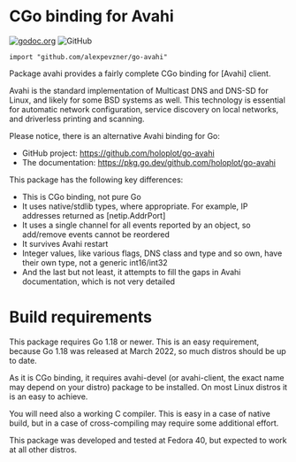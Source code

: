 # CGo binding for Avahi

[![godoc.org](https://pkg.go.dev/github.com/alexpevzner/go-avahi?status.svg)](https://pkg.go.dev/github.com/alexpevzner/go-avahi)
![GitHub](https://img.shields.io/github/license/alexpevzner/go-avahi)

```
import "github.com/alexpevzner/go-avahi"
```

Package avahi provides a fairly complete CGo binding for [Avahi] client.

Avahi is the standard implementation of Multicast DNS and DNS-SD for Linux, and
likely for some BSD systems as well. This technology is essential for automatic
network configuration, service discovery on local networks, and driverless
printing and scanning.

Please notice, there is an alternative Avahi binding for Go:

  - GitHub project: https://github.com/holoplot/go-avahi
  - The documentation: https://pkg.go.dev/github.com/holoplot/go-avahi

This package has the following key differences:

  - This is CGo binding, not pure Go
  - It uses native/stdlib types, where appropriate. For example,
    IP addresses returned as [netip.AddrPort]
  - It uses a single channel for all events reported by an object,
    so add/remove events cannot be reordered
  - It survives Avahi restart
  - Integer values, like various flags, DNS class and type and
    so own, have their own type, not a generic int16/int32
  - And the last but not least, it attempts to fill the gaps
    in Avahi documentation, which is not very detailed

# Build requirements

This package requires Go 1.18 or newer. This is an easy requirement,
because Go 1.18 was released at March 2022, so much distros should
be up to date.

As it is CGo binding, it requires avahi-devel (or avahi-client, the
exact name may depend on your distro) package to be installed. On
most Linux distros it is an easy to achieve.

You will need also a working C compiler. This is easy in a case of
native build, but in a case of cross-compiling may require some
additional effort.

This package was developed and tested at Fedora 40, but expected
to work at all other distros.

<!-- vim:ts=8:sw=4:et:textwidth=72
-->
